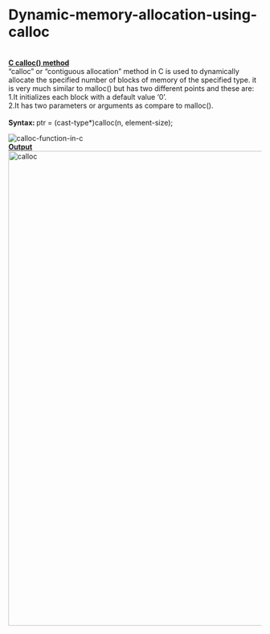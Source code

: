 # Dynamic-memory-allocation-using-calloc
<br>
<b><ins>C calloc() method</b></ins><br>
“calloc” or “contiguous allocation” method in C is used to dynamically allocate the specified number of blocks of memory of the specified type. it is very much similar to malloc() but has two different points and these are:<br>
1.It initializes each block with a default value ‘0’.<br>
2.It has two parameters or arguments as compare to malloc().<br>
<br>
<b>Syntax: </b>
ptr = (cast-type*)calloc(n, element-size);<br>

![calloc-function-in-c](https://user-images.githubusercontent.com/124968304/234176100-ee73cc03-f1ee-4b0c-a8b0-56bc249333fc.png)<br>
<b><ins>Output</b></ins>
<img width="944" alt="calloc" src="https://user-images.githubusercontent.com/124968304/234176319-a6cb1a91-2235-4180-9910-a91d17512c9a.png">













